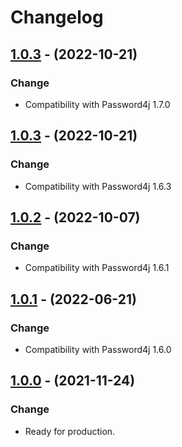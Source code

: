# Changelog

## [1.0.3](https://github.com/Password4j/password4j-jca/releases/tag/1.0.5) - (2022-10-21)
### Change
* Compatibility with Password4j 1.7.0

## [1.0.3](https://github.com/Password4j/password4j-jca/releases/tag/1.0.3) - (2022-10-21)
### Change
* Compatibility with Password4j 1.6.3

## [1.0.2](https://github.com/Password4j/password4j-jca/releases/tag/1.0.2) - (2022-10-07)
### Change
* Compatibility with Password4j 1.6.1


## [1.0.1](https://github.com/Password4j/password4j-jca/releases/tag/1.0.1) - (2022-06-21)
### Change
* Compatibility with Password4j 1.6.0

## [1.0.0](https://github.com/Password4j/password4j-jca/releases/tag/1.0.0) - (2021-11-24)
### Change
* Ready for production.
